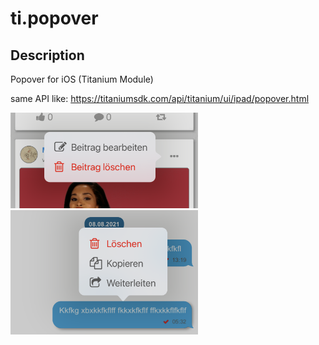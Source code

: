 # ti.popover

## Description

Popover for iOS (Titanium Module)

same API like:
https://titaniumsdk.com/api/titanium/ui/ipad/popover.html


<img src="./example1.png" alt="Example (iOS)" width="300" />
<img src="./example2.png" alt="Example (iOS)" width="300" />


